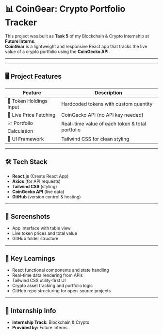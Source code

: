 # 📊 CoinGear: Crypto Portfolio Tracker

This project was built as **Task 5** of my Blockchain & Crypto Internship at **Future Interns**.  
**CoinGear** is a lightweight and responsive React app that tracks the live value of a crypto portfolio using the **CoinGecko API**.

---



---

## 🖥️ Project Features

| Feature                  | Description                                       |
|--------------------------|---------------------------------------------------|
| 💼 Token Holdings Input  | Hardcoded tokens with custom quantity             |
| 🔄 Live Price Fetching   | CoinGecko API (no API key needed)                 |
| 💹 Portfolio Calculation | Real-time value of each token & total portfolio   |
| 🎨 UI Framework          | Tailwind CSS for clean styling                    |

---

## 🛠️ Tech Stack

- **React.js** (Create React App)  
- **Axios** (for API requests)  
- **Tailwind CSS** (styling)  
- **CoinGecko API** (live data)  
- **GitHub** (version control & hosting)  

---

## 📸 Screenshots

- App interface with table view  
- Live token prices and total value  
- GitHub folder structure  

---

## 🧠 Key Learnings

- React functional components and state handling  
- Real-time data rendering from APIs  
- Tailwind CSS utility-first UI  
- Crypto asset tracking and portfolio logic  
- GitHub repo structuring for open-source projects

---


## 📅 Internship Info

- **Internship Track:** Blockchain & Crypto  
- **Provided by:** Future Interns  



